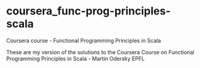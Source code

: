 # coursera_func-prog-principles-scala
Coursera course - Functional Programming Principles in Scala

These are my version of the solutions to the Coursera Course on Functional Programming Principles in Scala - Martin Odersky EPFL 
